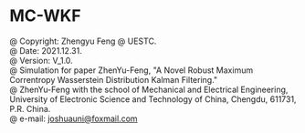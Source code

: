 # MC-WKF
@ Copyright: Zhengyu Feng @ UESTC.     
@ Date: 2021.12.31.     
@ Version: V_1.0.     
@ Simulation for paper ZhenYu-Feng, "A Novel Robust Maximum Correntropy Wasserstein Distribution Kalman Filtering."     
@ ZhenYu-Feng with the school of Mechanical and Electrical Engineering, University of Electronic Science and Technology of China, Chengdu, 611731, P.R. China.       
@ e-mail: joshuauni@foxmail.com   
